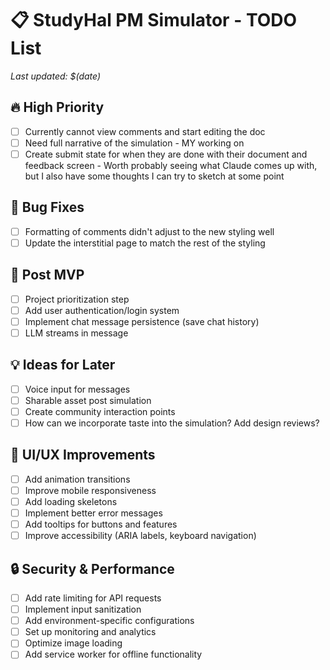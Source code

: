 # 📋 StudyHal PM Simulator - TODO List

*Last updated: $(date)* 

## 🔥 High Priority
- [ ] Currently cannot view comments and start editing the doc 
- [ ] Need full narrative of the simulation - MY working on
- [ ] Create submit state for when they are done with their document and feedback screen - Worth probably seeing what Claude comes up with, but I also have some thoughts I can try to sketch at some point

## 🐛 Bug Fixes
- [ ] Formatting of comments didn't adjust to the new styling well
- [ ] Update the interstitial page to match the rest of the styling

## 🚀 Post MVP
- [ ] Project prioritization step
- [ ] Add user authentication/login system
- [ ] Implement chat message persistence (save chat history)
- [ ] LLM streams in message

## 💡 Ideas for Later
- [ ] Voice input for messages
- [ ] Sharable asset post simulation
- [ ] Create community interaction points
- [ ] How can we incorporate taste into the simulation? Add design reviews?

## 🎨 UI/UX Improvements
- [ ] Add animation transitions
- [ ] Improve mobile responsiveness
- [ ] Add loading skeletons
- [ ] Implement better error messages
- [ ] Add tooltips for buttons and features
- [ ] Improve accessibility (ARIA labels, keyboard navigation)

## 🔒 Security & Performance
- [ ] Add rate limiting for API requests
- [ ] Implement input sanitization
- [ ] Add environment-specific configurations
- [ ] Set up monitoring and analytics
- [ ] Optimize image loading
- [ ] Add service worker for offline functionality
